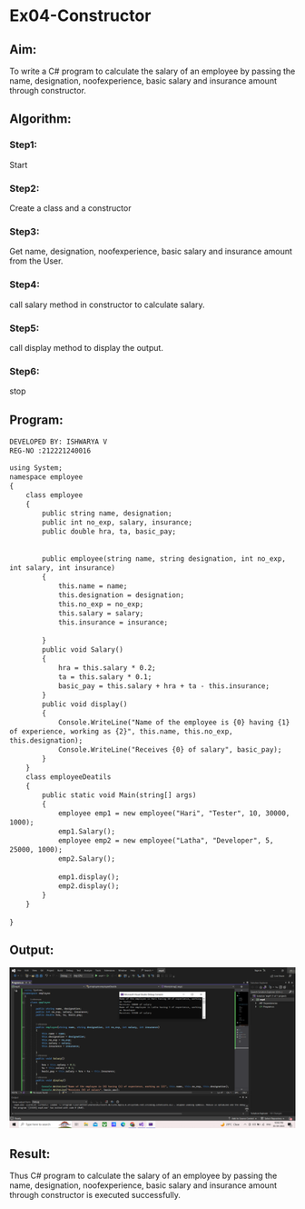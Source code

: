 # Ex04-Constructor
## Aim:
 To write a C# program to calculate the salary of an employee by passing the name, designation, noofexperience, basic salary and insurance amount through constructor.
 
## Algorithm:
### Step1:
Start

### Step2:
Create a class and a constructor

### Step3:
Get name, designation, noofexperience, basic salary and insurance amount from the User.

### Step4:
call salary method in constructor to calculate salary.

### Step5:
call display method to display the output.

### Step6:
stop
 
 
## Program:
```
DEVELOPED BY: ISHWARYA V
REG-NO :212221240016
```

```
using System;
namespace employee
{
    class employee
    {
        public string name, designation;
        public int no_exp, salary, insurance;
        public double hra, ta, basic_pay;


        public employee(string name, string designation, int no_exp, int salary, int insurance)
        {
            this.name = name;
            this.designation = designation;
            this.no_exp = no_exp;
            this.salary = salary;
            this.insurance = insurance;

        }
        public void Salary()
        {
            hra = this.salary * 0.2;
            ta = this.salary * 0.1;
            basic_pay = this.salary + hra + ta - this.insurance;
        }
        public void display()
        {
            Console.WriteLine("Name of the employee is {0} having {1} of experience, working as {2}", this.name, this.no_exp, this.designation);
            Console.WriteLine("Receives {0} of salary", basic_pay);
        }
    }
    class employeeDeatils
    {
        public static void Main(string[] args)
        {
            employee emp1 = new employee("Hari", "Tester", 10, 30000, 1000);
            emp1.Salary();
            employee emp2 = new employee("Latha", "Developer", 5, 25000, 1000);
            emp2.Salary();

            emp1.display();
            emp2.display();
        }
    }

}
```
## Output:
 
 ![output](op.png)

## Result:

Thus C# program to calculate the salary of an employee by passing the name, designation, noofexperience, basic salary and insurance amount through constructor is executed successfully.
